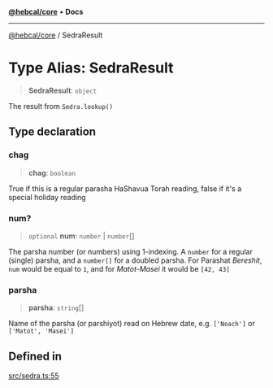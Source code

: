 [**@hebcal/core**](../README.md) • **Docs**

***

[@hebcal/core](../globals.md) / SedraResult

# Type Alias: SedraResult

> **SedraResult**: `object`

The result from `Sedra.lookup()`

## Type declaration

### chag

> **chag**: `boolean`

True if this is a regular parasha HaShavua
Torah reading, false if it's a special holiday reading

### num?

> `optional` **num**: `number` \| `number`[]

The parsha number (or numbers) using 1-indexing.
A `number` for a regular (single) parsha, and a `number[]`
for a doubled parsha.
For Parashat *Bereshit*, `num` would be equal to `1`, and for
*Matot-Masei* it would be `[42, 43]`

### parsha

> **parsha**: `string`[]

Name of the parsha (or parshiyot) read on
Hebrew date, e.g. `['Noach']` or `['Matot', 'Masei']`

## Defined in

[src/sedra.ts:55](https://github.com/hebcal/hebcal-es6/blob/7a48c07548d61e9c93ae14253436cf206e280c87/src/sedra.ts#L55)
